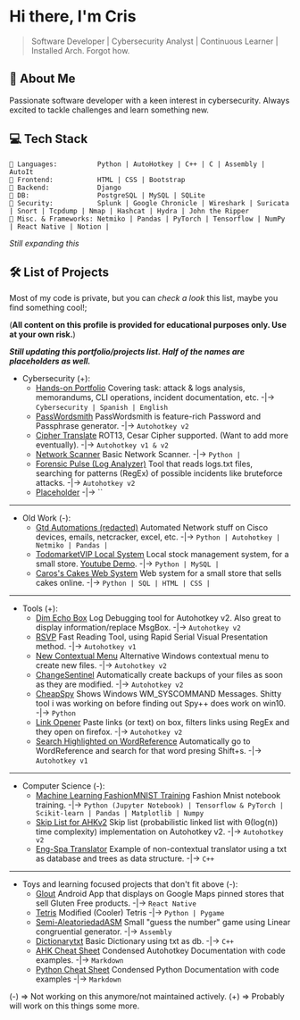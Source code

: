 # Hi there, I'm Cris

> Software Developer | Cybersecurity Analyst | Continuous Learner | Installed Arch. Forgot how.

## 🚀 About Me

Passionate software developer with a keen interest in cybersecurity. Always excited to tackle challenges and learn something new.

## 💻 Tech Stack

```
🔹 Languages:          Python | AutoHotkey | C++ | C | Assembly | AutoIt 
🔹 Frontend:           HTML | CSS | Bootstrap
🔹 Backend:            Django
🔹 DB:                 PostgreSQL | MySQL | SQLite 
🔹 Security:           Splunk | Google Chronicle | Wireshark | Suricata | Snort | Tcpdump | Nmap | Hashcat | Hydra | John the Ripper 
🔹 Misc. & Frameworks: Netmiko | Pandas | PyTorch | Tensorflow | NumPy | React Native | Notion | 
```
*Still expanding this*

## 🛠️ List of Projects
Most of my code is private, but you can *check a look* this list, maybe you find something cool!;

(**All content on this profile is provided for educational purposes only. Use at your own risk.**)

***Still updating this portfolio/projects list. Half of the names are placeholders as well.***

- Cybersecurity (+):
  - [Hands-on Portfolio](placeholder.link) Covering task: attack & logs analysis, memorandums, CLI operations, incident documentation, etc. -|-> `Cybersecurity | Spanish | English`
  - [PassWordsmith](https://github.com/CrisDxyz/PassWordsmith) PassWordsmith is feature-rich Password and Passphrase generator. -|-> `Autohotkey v2`
  - [Cipher Translate](placeholder.link) ROT13, Cesar Cipher supported. (Want to add more eventually). -|-> `Autohotkey v1 & v2`
  - [Network Scanner](placeholder.link) Basic Network Scanner. -|-> `Python | `
  - [Forensic Pulse (Log Analyzer)](https://github.com/CrisDxyz/Forensic-Pulse_Log-Analyzer) Tool that reads logs.txt files, searching for patterns (RegEx) of possible incidents like bruteforce attacks. -|-> `Autohotkey v2`
  - [Placeholder](placeholder.link)  -|-> ``
---
- Old Work (-):
  - [Gtd Automations (redacted)](placeholder.link) Automated Network stuff on Cisco devices, emails, netcracker, excel, etc. -|-> `Python | Autohotkey | Netmiko | Pandas | `
  - [TodomarketVIP Local System](placeholder.link) Local stock management system, for a small store. [Youtube Demo](placeholder.link). -|-> `Python | MySQL |  `
  - [Caros's Cakes Web System](placeholder.link) Web system for a small store that sells cakes online. -|-> `Python | SQL | HTML | CSS | `
---
- Tools (+):
  - [Dim Echo Box](https://github.com/CrisDxyz/Dim_Echo_Box) Log Debugging tool for Autohotkey v2. Also great to display information/replace MsgBox. -|-> `Autohotkey v2`
  - [RSVP](https://github.com/CrisDxyz/RSVP-Speed-Reader) Fast Reading Tool, using Rapid Serial Visual Presentation method. -|-> `Autohotkey v1`
  - [New Contextual Menu](placeholder.link) Alternative Windows contextual menu to create new files. -|-> `Autohotkey v2`
  - [ChangeSentinel](https://github.com/CrisDxyz/ChangeSentinel) Automatically create backups of your files as soon as they are modified. -|-> `Autohotkey v2`
  - [CheapSpy](https://github.com/CrisDxyz/CheapSpy/) Shows Windows WM_SYSCOMMAND Messages. Shitty tool i was working on before finding out Spy++ does work on win10. -|-> `Python`
  - [Link Opener](placeholder.link) Paste links (or text) on box, filters links using RegEx and they open on firefox. -|-> `Autohotkey v2`
  - [Search Highlighted on WordReference](https://github.com/CrisDxyz/Vertedero-de-AHKs/tree/main/Search%20Highlighted%20on%20Dictionary) Automatically go to WordReference and search for that word presing Shift+s. -|-> `Autohotkey v1`
---
- Computer Science (-):
  - [Machine Learning FashionMNIST Training](placeholder.link) Fashion Mnist notebook training. -|-> `Python (Jupyter Notebook) | Tensorflow & PyTorch | Scikit-learn | Pandas | Matplotlib | Numpy`
  - [Skip List for AHKv2](placeholder.link) Skip list (probabilistic linked list with Θ(log(n)) time complexity) implementation on Autohotkey v2. -|-> `Autohotkey v2`
  - [Eng-Spa Translator](placeholder.link) Example of non-contextual translator using a txt as database and trees as data structure. -|-> `C++`
---
- Toys and learning focused projects that don't fit above (-):
  - [Glout](placeholder.link) Android App that displays on Google Maps pinned stores that sell Gluten Free products. -|-> `React Native`
  - [Tetris](placeholder.link) Modified (Cooler) Tetris -|-> `Python | Pygame`
  - [Semi-AleatoriedadASM](placeholder.link) Small "guess the number" game using Linear congruential generator. -|-> `Assembly`
  - [Dictionarytxt](placeholder.link) Basic Dictionary using txt as db. -|-> `C++`
  - [AHK Cheat Sheet](placeholder.link) Condensed Autohotkey Documentation with code examples. -|-> `Markdown`
  - [Python Cheat Sheet](placeholder.link) Condensed Python Documentation with code examples -|-> `Markdown`

(-) => Not working on this anymore/not maintained actively.
(+) => Probably will work on this things some more.

<!--
**CrisDxyz/CrisDxyz** is a ✨ _special_ ✨ repository because its `README.md` (this file) appears on your GitHub profile.

Here are some ideas to get you started:

- 🔭 I’m currently working on ...
- 🌱 I’m currently learning ...
- 👯 I’m looking to collaborate on ...
- 🤔 I’m looking for help with ...
- 💬 Ask me about ...
- 📫 How to reach me: ...
- 😄 Pronouns: ...
- ⚡ Fun fact: ...
-->

